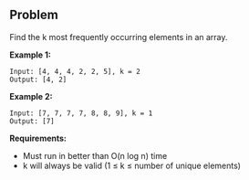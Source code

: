 ## Problem

Find the k most frequently occurring elements in an array.

**Example 1:**
```
Input: [4, 4, 4, 2, 2, 5], k = 2
Output: [4, 2]
```

**Example 2:**
```
Input: [7, 7, 7, 7, 8, 8, 9], k = 1
Output: [7]
```

**Requirements:**
- Must run in better than O(n log n) time
- k will always be valid (1 ≤ k ≤ number of unique elements)
